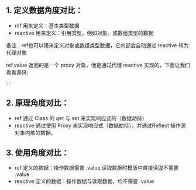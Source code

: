 
## 1. 定义数据角度对比：
* ref 用来定义：基本类型数据
* reactive 用来定义：引用类型，例如对象、或数组类型的数据

备注：ref也可以用来定义对象或数组类型数据，它内部会自动通过 reactive 转为代理对象

ref.value 返回的是一个 proxy 对象，他是通过代理 reactive 实现的，下面让我们看看源码:
```javaScript
// 
```


## 2. 原理角度对比：
* ref 通过 Class 的 get 与 set 来实现响应式的（数据劫持）
* reactive 通过使用 Proxy 来实现响应式（数据劫持），并通过Reflect 操作源对象内部的数据。

## 3. 使用角度对比：
* ref 定义的数据：操作数据需要 .value,读取数据时模版中直接读取不需要 .value
* reactive 定义的数据：操作数据与读取数据，均不需要 .value
